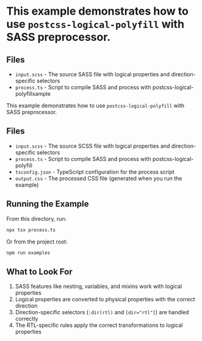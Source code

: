 # This example demonstrates how to use `postcss-logical-polyfill` with SASS preprocessor.

## Files

- `input.scss` - The source SASS file with logical properties and direction-specific selectors
- `process.ts` - Script to compile SASS and process with postcss-logical-polyfillxample

This example demonstrates how to use `postcss-logical-polyfill` with SASS preprocessor.

## Files

- `input.scss` - The source SCSS file with logical properties and direction-specific selectors
- `process.ts` - Script to compile SASS and process with postcss-logical-polyfill
- `tsconfig.json` - TypeScript configuration for the process script
- `output.css` - The processed CSS file (generated when you run the example)

## Running the Example

From this directory, run:

```bash
npx tsx process.ts
```

Or from the project root:

```bash
npm run examples
```

## What to Look For

1. SASS features like nesting, variables, and mixins work with logical properties
2. Logical properties are converted to physical properties with the correct direction
3. Direction-specific selectors (`:dir(rtl)` and `[dir="rtl"]`) are handled correctly
4. The RTL-specific rules apply the correct transformations to logical properties
